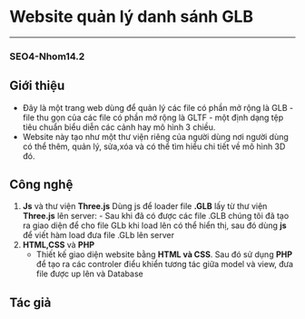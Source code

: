 # Website quản lý danh sánh GLB
------------
### SEO4-Nhom14.2

## Giới thiệu
* Đây là một trang web dùng để quản lý các file có phần mở rộng là GLB - file thu gọn của các file có phần mở rộng là GLTF - một định dạng tệp tiêu chuẩn biểu diễn các cảnh hay mô hình 3 chiều.
* Website này tạo như một thư viện riêng của người dùng nơi người dùng có thể thêm, quản lý, sửa,xóa và có thể tìm hiểu chi tiết về mô hình 3D đó.

## Công nghệ 

1. **Js** và thư viện **Three.js**
    Dùng js để loader file **.GLB** lấy từ thư viện **Three.js** lên server:
        - Sau khi đã có được các file .GLB chúng tôi đã tạo ra giao diện để cho file GLb khi load lên có thể hiển thị, sau đó dùng **js** để viết hàm load đưa file .GLb lên server
2. **HTML,CSS** và **PHP**
    - Thiết kế giao diện website bằng **HTML và CSS**. Sau đó sử dụng **PHP** để tạo ra các controler điểu khiển tương tác giữa model và view, đưa file được up lên và Database

## Tác giả




